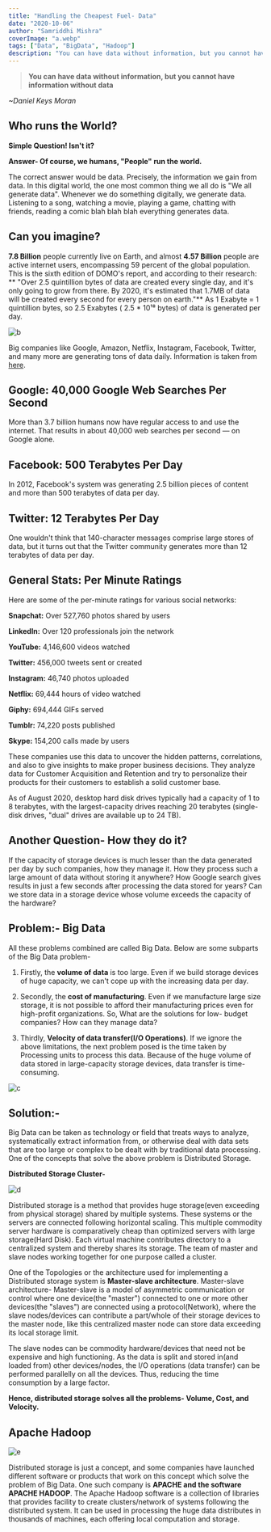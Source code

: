 ```yaml
---
title: "Handling the Cheapest Fuel- Data"
date: "2020-10-06"
author: "Samriddhi Mishra"
coverImage: "a.webp"
tags: ["Data", "BigData", "Hadoop"]
description: "You can have data without information, but you cannot have information without data. Huge data is generated per day. What are the issues in handling it? How big companies manage and analyze it?"
---
```



> **You can have data without information, but you cannot have information without data**

 *~Daniel Keys Moran*
 
## Who runs the World?
**Simple Question! Isn't it?**

**Answer- Of course, we humans, "People" run the world.**

The correct answer would be data. Precisely, the information we gain from data. In this digital world, the one most common thing we all do is
"We all generate data". Whenever we do something digitally, we generate data. Listening to a song, watching a movie, playing a game, chatting with friends, reading a comic blah blah blah everything generates data.

## Can you imagine?

**7.8 Billion** people currently live on Earth, and almost **4.57 Billion** people are active internet users, encompassing 59 percent of the global population.
This is the sixth edition of DOMO's report, and according to their research:
** "Over 2.5 quintillion bytes of data are created every single day, and it's only going to grow from there. By 2020, it's estimated that 1.7MB of data will be created every second for every person on earth."**
As 1 Exabyte = 1 quintillion bytes, so 2.5 Exabytes ( 2.5 * 10¹⁸ bytes) of data is generated per day.

![b](b.webp)

Big companies like Google, Amazon, Netflix, Instagram, Facebook, Twitter, and many more are generating tons of data daily. 
Information is taken from [here](https://www.smartdatacollective.com/how-much-big-data-companies-make-on-internet/).

## Google: 40,000 Google Web Searches Per Second
More than 3.7 billion humans now have regular access to and use the internet. That results in about 40,000 web searches per second — on Google alone.

## Facebook: 500 Terabytes Per Day
In 2012, Facebook's system was generating 2.5 billion pieces of content and more than 500 terabytes of data per day.

## Twitter: 12 Terabytes Per Day
One wouldn't think that 140-character messages comprise large stores of data, but it turns out that the Twitter community generates more than 12 terabytes of data per day.

## General Stats: Per Minute Ratings
Here are some of the per-minute ratings for various social networks:

**Snapchat:** Over 527,760 photos shared by users

**LinkedIn:** Over 120 professionals join the network

**YouTube:** 4,146,600 videos watched

**Twitter:** 456,000 tweets sent or created

**Instagram:** 46,740 photos uploaded

**Netflix:** 69,444 hours of video watched

**Giphy:** 694,444 GIFs served

**Tumblr:** 74,220 posts published

**Skype:** 154,200 calls made by users

These companies use this data to uncover the hidden patterns, correlations, and also to give insights to make proper business decisions. They analyze data for Customer Acquisition and Retention and try to personalize their products for their customers to establish a solid customer base.

As of August 2020, desktop hard disk drives typically had a capacity of 1 to 8 terabytes, with the largest-capacity drives reaching 20 terabytes (single-disk drives, "dual" drives are available up to 24 TB).

## Another Question- How they do it?
If the capacity of storage devices is much lesser than the data generated per day by such companies, how they manage it. How they process such a large amount of data without storing it anywhere? How Google search gives results in just a few seconds after processing the data stored for years? Can we store data in a storage device whose volume exceeds the capacity of the hardware?

## Problem:- Big Data
All these problems combined are called Big Data. Below are some subparts of the Big Data problem-
1) Firstly, the **volume of data** is too large. Even if we build storage devices of huge capacity, we can't cope up with the increasing data per day.

2) Secondly, the **cost of manufacturing**. Even if we manufacture large size storage, it is not possible to afford their manufacturing prices even for high-profit organizations. So, What are the solutions for low- budget companies? How can they manage data?

3) Thirdly, **Velocity of data transfer(I/O Operations)**. If we ignore the above limitations, the next problem posed is the time taken by Processing units to process this data. Because of the huge volume of data stored in large-capacity storage devices, data transfer is time-consuming.

![c](c.webp)

## Solution:-

Big Data can be taken as technology or field that treats ways to analyze, systematically extract information from, or otherwise deal with data sets that are too large or complex to be dealt with by traditional data processing.
One of the concepts that solve the above problem is Distributed Storage.

**Distributed Storage Cluster-**

![d](d.webp)

Distributed storage is a method that provides huge storage(even exceeding from physical storage) shared by multiple systems. These systems or the servers are connected following horizontal scaling. This multiple commodity server hardware is comparatively cheap than optimized servers with large storage(Hard Disk). Each virtual machine contributes directory to a centralized system and thereby shares its storage. The team of master and slave nodes working together for one purpose called a cluster.

One of the Topologies or the architecture used for implementing a Distributed storage system is **Master-slave architecture**.
Master-slave architecture- Master-slave is a model of asymmetric communication or control where one device(the "master") connected to one or more other devices(the "slaves") are connected using a protocol(Network), where the slave nodes/devices can contribute a part/whole of their storage devices to the master node, like this centralized master node can store data exceeding its local storage limit.

The slave nodes can be commodity hardware/devices that need not be expensive and high functioning.
As the data is split and stored in(and loaded from) other devices/nodes, the I/O operations (data transfer) can be performed parallelly on all the devices. Thus, reducing the time consumption by a large factor.

**Hence, distributed storage solves all the problems- Volume, Cost, and Velocity.**

## Apache Hadoop
![e](e.webp)

Distributed storage is just a concept, and some companies have launched different software or products that work on this concept which solve the problem of Big Data. One such company is **APACHE and the software APACHE HADOOP**.
The Apache Hadoop software is a collection of libraries that provides facility to create clusters/network of systems following the distributed system. It can be used in processing the huge data distributes in thousands of machines, each offering local computation and storage.
